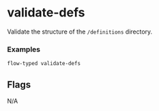 # validate-defs

Validate the structure of the `/definitions` directory.

### Examples

```
flow-typed validate-defs
```

## Flags

N/A
